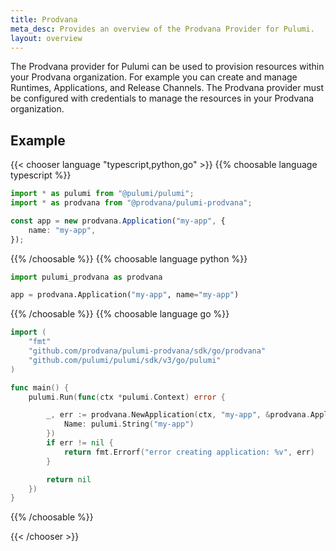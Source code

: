 ```yaml
---
title: Prodvana
meta_desc: Provides an overview of the Prodvana Provider for Pulumi.
layout: overview
---
```


The Prodvana provider for Pulumi can be used to provision resources within your Prodvana organization. For example you can create and manage Runtimes, Applications, and Release Channels.
The Prodvana provider must be configured with credentials to manage the resources in your Prodvana organization.

## Example

{{< chooser language "typescript,python,go" >}}
{{% choosable language typescript %}}

```typescript
import * as pulumi from "@pulumi/pulumi";
import * as prodvana from "@prodvana/pulumi-prodvana";

const app = new prodvana.Application("my-app", {
    name: "my-app",
});
```
 
{{% /choosable %}}
{{% choosable language python %}}

```python
import pulumi_prodvana as prodvana

app = prodvana.Application("my-app", name="my-app")
```

{{% /choosable %}}
{{% choosable language go %}}

```go
import (
	"fmt"
	"github.com/prodvana/pulumi-prodvana/sdk/go/prodvana"
	"github.com/pulumi/pulumi/sdk/v3/go/pulumi"
)

func main() {
	pulumi.Run(func(ctx *pulumi.Context) error {

		_, err := prodvana.NewApplication(ctx, "my-app", &prodvana.ApplicationArgs{
            Name: pulumi.String("my-app")
		})
		if err != nil {
			return fmt.Errorf("error creating application: %v", err)
		}

		return nil
	})
}
```

{{% /choosable %}}

{{< /chooser >}}